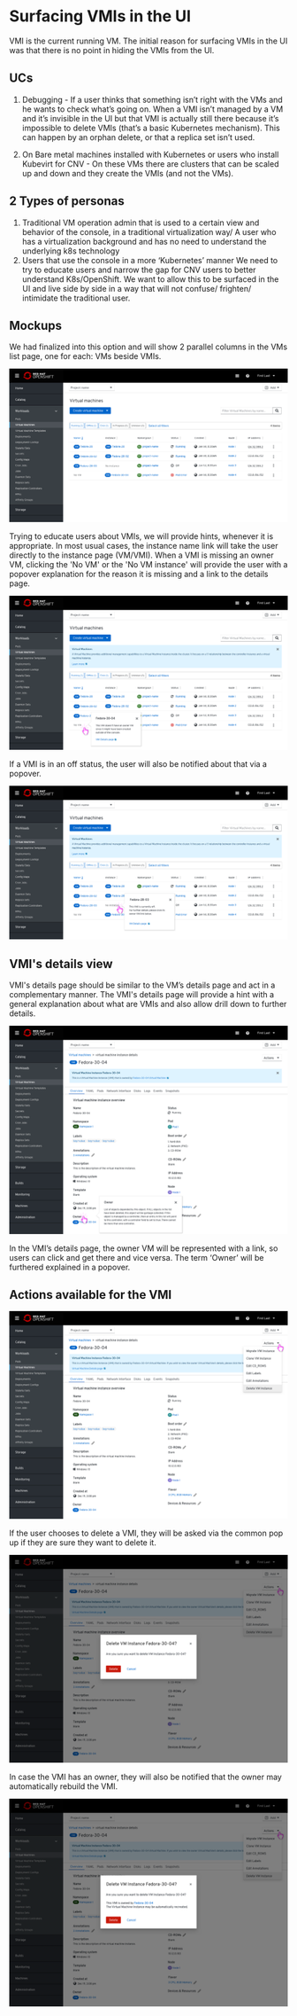 # Surfacing VMIs in the UI

VMI is the current running VM.
The initial reason for surfacing VMIs in the UI was that there is no point in hiding the VMIs from the UI.

## UCs

1. Debugging - If a user thinks that something isn’t right with the VMs and he wants to check what’s going on. When a VMI isn’t managed by a VM and it’s invisible in the UI but that VMI is actually still there because it’s impossible to delete VMIs (that’s a basic Kubernetes mechanism). This can happen by an orphan delete, or that a replica set isn’t used.

2. On Bare metal machines installed with Kubernetes or users who install Kubevirt for CNV - On these VMs there are clusters that can be scaled up and down and they create the VMIs (and not the VMs).

## 2 Types of personas

1. Traditional VM operation admin that is used to a certain view and behavior of the console, in a traditional virtualization way/ A user who has a virtualization background and has no need to understand the underlying k8s technology
2. Users that use the console in a more ‘Kubernetes’ manner
We need to try to educate users and narrow the gap for CNV users to better understand K8s/OpenShift.
We want to allow this to be surfaced in the UI and live side by side in a way that will not confuse/ frighten/ intimidate the traditional user.

## Mockups

We had finalized into this option and will show 2 parallel columns in the VMs list page, one for each: VMs beside VMIs.

![list of VMIs beside VMs](img/VMsListW_VMIsOp1.png)

Trying to educate users about VMIs, we will provide hints, whenever it is appropriate.
In most usual cases, the instance name link will take the user directly to the instance page (VM/VMI).
When a VMI is missing an owner VM, clicking the 'No VM' or the 'No VM instance' will provide the user with a popover explanation for the reason it is missing and a link to the details page.

![VMI is in an off status](img/Op1_Hint1.png)

If a VMI is in an off status, the user will also be notified about that via a popover.

![Missing VMI](img/Op1_PopoverMessageMissingVMI.png)

## VMI's details view

VMI's details page should be similar to the VM’s details page and act in a complementary manner.
The VMI's details page will provide a hint with a general explanation about what are VMIs and also allow drill down to further details.

![VMI's details page](img/Op1_VMI_DetailsViewPlusHint.png)

In the VMI’s details page, the owner VM will be represented with a link, so users can click and get there and vice versa.
The term ‘Owner’ will be furthered explained in a popover.

## Actions available for the VMI

![VMI's available actions](img/Op1Actions.png)

If the user chooses to delete a VMI, they will be asked via the common pop up if they are sure they want to delete it.

![Asking if they are sure to delete](img/Op1WarningPopupDelete.png)

In case the VMI has an owner, they will also be notified that the owner may automatically rebuild the VMI.

![Asking if they are sure to delete and notifying about the owner may rebuild the VMI](img/WarningPopupDelete_VMIHasAnOwner.png)
